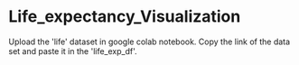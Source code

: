# Life_expectancy_Visualization
Upload the 'life' dataset in google colab notebook.
Copy the link of the data set and paste it in the 'life_exp_df'.
